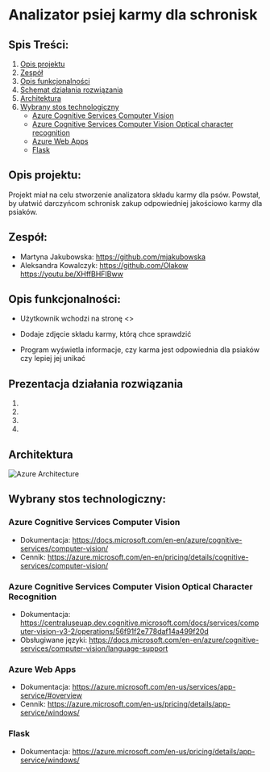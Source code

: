 # Analizator psiej karmy dla schronisk

## Spis Treści:

1. [Opis projektu](#opis-projektu)
2. [Zespół](#zespół)
3. [Opis funkcjonalności](#opis-funkcjonalności)
4. [Schemat działania rozwiązania](#prezentacja-działania-rozwiązania)
4. [Architektura](#architektura)
5. [Wybrany stos technologiczny](#wybrany-stos-technologiczny)
   * [Azure Cognitive Services Computer Vision](#azure-cognitive-services-computer-vision)
   * [Azure Cognitive Services Computer Vision Optical character recognition](#azure-cognitive-services-computer-vision-optical-character-recognition)
   * [Azure Web Apps](#azure-web-apps)
   * [Flask](#flask)


## Opis projektu: 

Projekt miał na celu stworzenie analizatora składu karmy dla psów. Powstał, by ułatwić darczyńcom schronisk zakup odpowiedniej jakościowo karmy dla psiaków.
  

## Zespół:

* Martyna Jakubowska: https://github.com/mjakubowska
* Aleksandra Kowalczyk: https://github.com/Olakow
https://youtu.be/XHffBHFIBww
## Opis funkcjonalności: 

* Użytkownik wchodzi na stronę <<ta strona>>

* Dodaje zdjęcie składu karmy, którą chce sprawdzić
	
* Program wyświetla informacje, czy karma jest odpowiednia dla psiaków czy lepiej jej unikać


## Prezentacja działania rozwiązania

1.
	
2.
	
3.
	
4.

	
	
## Architektura

![Azure Architecture](images/architecture.png)


## Wybrany stos technologiczny:


### Azure Cognitive Services Computer Vision 


 * Dokumentacja: https://docs.microsoft.com/en-en/azure/cognitive-services/computer-vision/
 * Cennik: https://azure.microsoft.com/en-en/pricing/details/cognitive-services/computer-vision/

### Azure Cognitive Services Computer Vision Optical Character Recognition

	
 * Dokumentacja: https://centraluseuap.dev.cognitive.microsoft.com/docs/services/computer-vision-v3-2/operations/56f91f2e778daf14a499f20d
 * Obsługiwane języki: https://docs.microsoft.com/en-en/azure/cognitive-services/computer-vision/language-support
	
### Azure Web Apps


 * Dokumentacja: https://azure.microsoft.com/en-us/services/app-service/#overview
 * Cennik: https://azure.microsoft.com/en-us/pricing/details/app-service/windows/

### Flask

 * Dokumentacja: https://azure.microsoft.com/en-us/pricing/details/app-service/windows/
 
